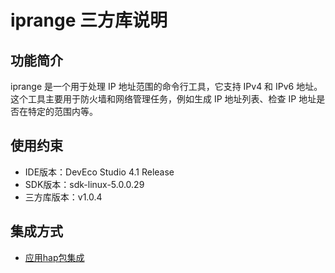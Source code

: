 # iprange 三方库说明
## 功能简介
iprange 是一个用于处理 IP 地址范围的命令行工具，它支持 IPv4 和 IPv6 地址。这个工具主要用于防火墙和网络管理任务，例如生成 IP 地址列表、检查 IP 地址是否在特定的范围内等。
## 使用约束
- IDE版本：DevEco Studio 4.1 Release
- SDK版本：sdk-linux-5.0.0.29
- 三方库版本：v1.0.4

## 集成方式
+ [应用hap包集成](docs/hap_integrate.md)

